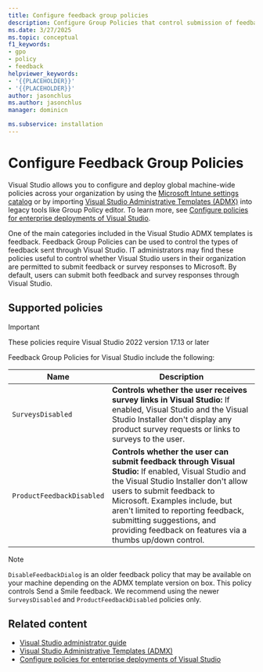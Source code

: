 ```yaml
---
title: Configure feedback group policies
description: Configure Group Policies that control submission of feedback and survey responses for enterprise deployments of Visual Studio.
ms.date: 3/27/2025
ms.topic: conceptual
f1_keywords:
- gpo
- policy
- feedback
helpviewer_keywords:
- '{{PLACEHOLDER}}'
- '{{PLACEHOLDER}}'
author: jasonchlus
ms.author: jasonchlus
manager: dominicn

ms.subservice: installation
---
```

# Configure Feedback Group Policies

Visual Studio allows you to configure and deploy global machine-wide policies across your organization by using the [Microsoft Intune settings catalog](/intune/intune-service/configuration/settings-catalog) or by importing [Visual Studio Administrative Templates (ADMX)](administrative-templates.md) into legacy tools like Group Policy editor. To learn more, see [Configure policies for enterprise deployments of Visual Studio](configure-policies-for-enterprise-deployments.md).

One of the main categories included in the Visual Studio ADMX templates is feedback. Feedback Group Policies can be used to control the types of feedback sent through Visual Studio. IT administrators may find these policies useful to control whether Visual Studio users in their organization are permitted to submit feedback or survey responses to Microsoft. By default, users can submit both feedback and survey responses through Visual Studio.

## Supported policies

> [!IMPORTANT]
> These policies require Visual Studio 2022 version 17.13 or later

Feedback Group Policies for Visual Studio include the following:

| **Name**                         | **Description**                                               |
|----------------------------------|---------------------------------------------------------------|
| `SurveysDisabled`                | **Controls whether the user receives survey links in Visual Studio:** If enabled, Visual Studio and the Visual Studio Installer don't display any product survey requests or links to surveys to the user. |
| `ProductFeedbackDisabled`        | **Controls whether the user can submit feedback through Visual Studio:** If enabled, Visual Studio and the Visual Studio Installer don't allow users to submit feedback to Microsoft. Examples include, but aren't limited to reporting feedback, submitting suggestions, and providing feedback on features via a thumbs up/down control. |

   > [!NOTE]
   > `DisableFeedbackDialog` is an older feedback policy that may be available on your machine depending on the ADMX template version on box. This policy controls Send a Smile feedback. We recommend using the newer `SurveysDisabled` and `ProductFeedbackDisabled` policies only.

## Related content

* [Visual Studio administrator guide](../install/visual-studio-administrator-guide.md)
* [Visual Studio Administrative Templates (ADMX)](administrative-templates.md)
* [Configure policies for enterprise deployments of Visual Studio](configure-policies-for-enterprise-deployments.md) 
